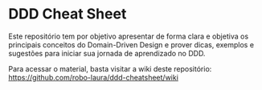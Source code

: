 # DDD Cheat Sheet

Este repositório tem por objetivo apresentar de forma clara e objetiva os principais conceitos do Domain-Driven Design e prover dicas, exemplos e sugestões para iniciar sua jornada de aprendizado no DDD.

Para acessar o material, basta visitar a wiki deste repositório:
https://github.com/robo-laura/ddd-cheatsheet/wiki

